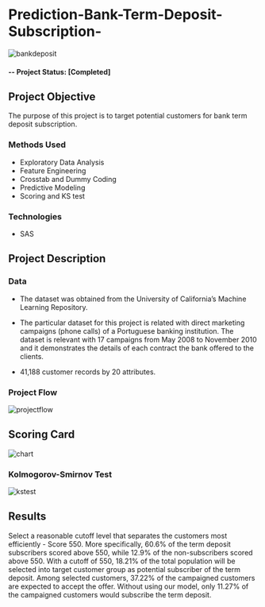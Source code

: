 # Prediction-Bank-Term-Deposit-Subscription-

![bankdeposit](https://user-images.githubusercontent.com/49653689/94882718-be287680-0436-11eb-85b8-18392952e129.png)

#### -- Project Status: [Completed]

## Project Objective
The purpose of this project is to target potential customers for bank term deposit subscription.

### Methods Used
* Exploratory Data Analysis
* Feature Engineering 
* Crosstab and Dummy Coding 
* Predictive Modeling
* Scoring and KS test

### Technologies
* SAS

## Project Description

### Data 

* The dataset was obtained from the University of California’s Machine Learning Repository. 

* The particular dataset for this project is related with direct marketing campaigns (phone calls) of a Portuguese banking institution. The dataset is relevant with 17 campaigns from May 2008 to November 2010 and it demonstrates the details of each contract the bank offered to the clients.

* 41,188 customer records by 20 attributes.

### Project Flow

![projectflow](https://user-images.githubusercontent.com/49653689/94937269-5e18eb00-049d-11eb-94ba-b38c28438fab.png)

## Scoring Card

![chart](https://user-images.githubusercontent.com/49653689/94979707-546da280-04f2-11eb-8ae2-f648775ae305.png)
 
### Kolmogorov-Smirnov Test

![kstest](https://user-images.githubusercontent.com/49653689/94947429-a212ec80-04ab-11eb-9b29-b86dc7bb1083.png)

## Results

Select a reasonable cutoff level that separates the customers most efficiently - Score 550. More specifically, 60.6% of the term deposit subscribers scored above 550, while 12.9% of the non-subscribers scored above 550. With a cutoff of 550, 18.21% of the total population will be selected into target customer group as potential subscriber of the term deposit. Among selected customers, 37.22% of the campaigned customers are expected to accept the offer. Without using our model, only 11.27% of the campaigned customers would subscribe the term deposit.


